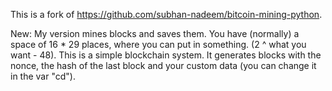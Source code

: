 This is a fork of https://github.com/subhan-nadeem/bitcoin-mining-python.

New:
My version mines blocks and saves them.
You have (normally) a space of 16 * 29 places, where you can put in something. (2 ^ what you want - 48).
This is a simple blockchain system. It generates blocks with the nonce, the hash of the last block and your custom data (you can change it in the var "cd").

